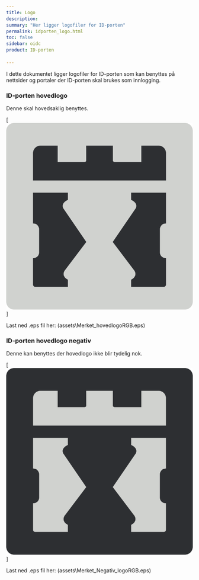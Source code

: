 ```yaml
---
title: Logo
description:
summary: "Her ligger logofiler for ID-porten"
permalink: idporten_logo.html
toc: false
sidebar: oidc
product: ID-porten

---
```

I dette dokumentet ligger logofiler for ID-porten som kan benyttes på nettsider og portaler der ID-porten skal brukes som innlogging.


### ID-porten hovedlogo

Denne skal hovedsaklig benyttes.

[![ID-porten hovedlogo](assets\Merket_hovedlogoRGB.png)]

Last ned .eps fil her: (assets\Merket_hovedlogoRGB.eps)

### ID-porten hovedlogo negativ

Denne kan benyttes der hovedlogo ikke blir tydelig nok.

[![ID-porten hovedlogo](assets\Merket_Negativ_logoRGB.png)]

Last ned .eps fil her: (assets\Merket_Negativ_logoRGB.eps)
